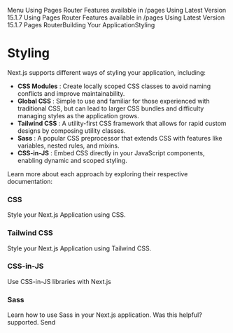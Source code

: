 Menu
Using Pages Router
Features available in /pages
Using Latest Version
15.1.7
Using Pages Router
Features available in /pages
Using Latest Version
15.1.7
Pages RouterBuilding Your ApplicationStyling
# Styling
Next.js supports different ways of styling your application, including:
  * **CSS Modules** : Create locally scoped CSS classes to avoid naming conflicts and improve maintainability.
  * **Global CSS** : Simple to use and familiar for those experienced with traditional CSS, but can lead to larger CSS bundles and difficulty managing styles as the application grows.
  * **Tailwind CSS** : A utility-first CSS framework that allows for rapid custom designs by composing utility classes.
  * **Sass** : A popular CSS preprocessor that extends CSS with features like variables, nested rules, and mixins.
  * **CSS-in-JS** : Embed CSS directly in your JavaScript components, enabling dynamic and scoped styling.


Learn more about each approach by exploring their respective documentation:
### CSS
Style your Next.js Application using CSS.
### Tailwind CSS
Style your Next.js Application using Tailwind CSS.
### CSS-in-JS
Use CSS-in-JS libraries with Next.js
### Sass
Learn how to use Sass in your Next.js application.
Was this helpful?
supported.
Send
